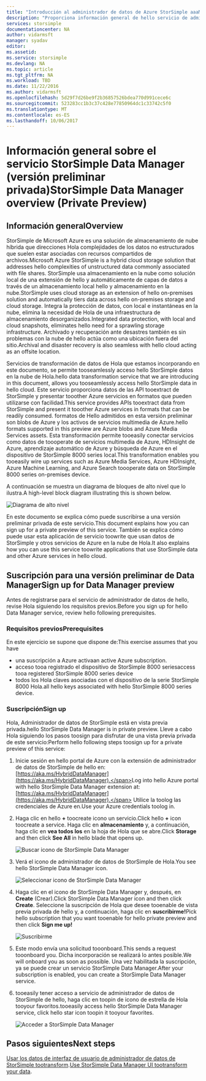 ```yaml
---
title: "Introducción al administrador de datos de Azure StorSimple aaaMicrosoft | Documentos de Microsoft"
description: "Proporciona información general de hello servicio de administrador de datos de StorSimple (vista previa privada)"
services: storsimple
documentationcenter: NA
author: vidarmsft
manager: syadav
editor: 
ms.assetid: 
ms.service: storsimple
ms.devlang: NA
ms.topic: article
ms.tgt_pltfrm: NA
ms.workload: TBD
ms.date: 11/22/2016
ms.author: vidarmsft
ms.openlocfilehash: 5d29f7d26be9f2b36857526bdea770d991cece6c
ms.sourcegitcommit: 523283cc1b3c37c428e77850964dc1c33742c5f0
ms.translationtype: MT
ms.contentlocale: es-ES
ms.lasthandoff: 10/06/2017
---
```

# <a name="storsimple-data-manager-overview-private-preview"></a><span data-ttu-id="1d726-103">Información general sobre el servicio StorSimple Data Manager (versión preliminar privada)</span><span class="sxs-lookup"><span data-stu-id="1d726-103">StorSimple Data Manager overview (Private Preview)</span></span>

## <a name="overview"></a><span data-ttu-id="1d726-104">Información general</span><span class="sxs-lookup"><span data-stu-id="1d726-104">Overview</span></span>

<span data-ttu-id="1d726-105">StorSimple de Microsoft Azure es una solución de almacenamiento de nube híbrida que direcciones Hola complejidades de los datos no estructurados que suelen estar asociadas con recursos compartidos de archivos.</span><span class="sxs-lookup"><span data-stu-id="1d726-105">Microsoft Azure StorSimple is a hybrid cloud storage solution that addresses hello complexities of unstructured data commonly associated with file shares.</span></span> <span data-ttu-id="1d726-106">StorSimple usa almacenamiento en la nube como solución local de una extensión de hello y automáticamente de capas de datos a través de un almacenamiento local hello y almacenamiento en la nube.</span><span class="sxs-lookup"><span data-stu-id="1d726-106">StorSimple uses cloud storage as an extension of hello on-premises solution and automatically tiers data across hello on-premises storage and cloud storage.</span></span> <span data-ttu-id="1d726-107">Integra la protección de datos, con local e instantáneas en la nube, elimina la necesidad de Hola de una infraestructura de almacenamiento desorganizados.</span><span class="sxs-lookup"><span data-stu-id="1d726-107">Integrated data protection, with local and cloud snapshots, eliminates hello need for a sprawling storage infrastructure.</span></span> <span data-ttu-id="1d726-108">Archivado y recuperación ante desastres también es sin problemas con la nube de hello actúa como una ubicación fuera del sitio.</span><span class="sxs-lookup"><span data-stu-id="1d726-108">Archival and disaster recovery is also seamless with hello cloud acting as an offsite location.</span></span>

<span data-ttu-id="1d726-109">Servicios de transformación de datos de Hola que estamos incorporando en este documento, se permite tooseamlessly acceso hello StorSimple datos en la nube de Hola.</span><span class="sxs-lookup"><span data-stu-id="1d726-109">hello data transformation service that we are introducing in this document, allows you tooseamlessly access hello StorSimple data in hello cloud.</span></span> <span data-ttu-id="1d726-110">Este servicio proporciona datos de las API tooextract de StorSimple y presentar tooother Azure servicios en formatos que pueden utilizarse con facilidad.</span><span class="sxs-lookup"><span data-stu-id="1d726-110">This service provides APIs tooextract data from StorSimple and present it tooother Azure services in formats that can be readily consumed.</span></span> <span data-ttu-id="1d726-111">formatos de Hello admitidos en esta versión preliminar son blobs de Azure y los activos de servicios multimedia de Azure.</span><span class="sxs-lookup"><span data-stu-id="1d726-111">hello formats supported in this preview are Azure blobs and Azure Media Services assets.</span></span> <span data-ttu-id="1d726-112">Esta transformación permite tooeasily conectar servicios como datos de toooperate de servicios multimedia de Azure, HDInsight de Azure, aprendizaje automático de Azure y búsqueda de Azure en el dispositivo de StorSimple 8000 series local.</span><span class="sxs-lookup"><span data-stu-id="1d726-112">This transformation enables you tooeasily wire up services such as Azure Media Services, Azure HDInsight, Azure Machine Learning, and Azure Search toooperate data on StorSimple 8000 series on-premises device.</span></span>

<span data-ttu-id="1d726-113">A continuación se muestra un diagrama de bloques de alto nivel que lo ilustra.</span><span class="sxs-lookup"><span data-stu-id="1d726-113">A high-level block diagram illustrating this is shown below.</span></span>

![Diagrama de alto nivel](./media//storsimple-data-manager-overview/high-level-diagram.png)

<span data-ttu-id="1d726-115">En este documento se explica cómo puede suscribirse a una versión preliminar privada de este servicio.</span><span class="sxs-lookup"><span data-stu-id="1d726-115">This document explains how you can sign up for a private preview of this service.</span></span> <span data-ttu-id="1d726-116">También se explica cómo puede usar esta aplicación de servicio toowrite que usan datos de StorSimple y otros servicios de Azure en la nube de Hola.</span><span class="sxs-lookup"><span data-stu-id="1d726-116">It also explains how you can use this service toowrite applications that use StorSimple data and other Azure services in hello cloud.</span></span>

## <a name="sign-up-for-data-manager-preview"></a><span data-ttu-id="1d726-117">Suscripción para una versión preliminar de Data Manager</span><span class="sxs-lookup"><span data-stu-id="1d726-117">Sign up for Data Manager preview</span></span>
<span data-ttu-id="1d726-118">Antes de registrarse para el servicio de administrador de datos de hello, revise Hola siguiendo los requisitos previos.</span><span class="sxs-lookup"><span data-stu-id="1d726-118">Before you sign up for hello Data Manager service, review hello following prerequisites.</span></span>

### <a name="prerequisites"></a><span data-ttu-id="1d726-119">Requisitos previos</span><span class="sxs-lookup"><span data-stu-id="1d726-119">Prerequisites</span></span>

<span data-ttu-id="1d726-120">En este ejercicio se supone que dispone de:</span><span class="sxs-lookup"><span data-stu-id="1d726-120">This exercise assumes that you have</span></span>
* <span data-ttu-id="1d726-121">una suscripción a Azure activa</span><span class="sxs-lookup"><span data-stu-id="1d726-121">an active Azure subscription.</span></span>
* <span data-ttu-id="1d726-122">acceso tooa registrado el dispositivo de StorSimple 8000 series</span><span class="sxs-lookup"><span data-stu-id="1d726-122">access tooa registered StorSimple 8000 series device</span></span>
* <span data-ttu-id="1d726-123">todos los Hola claves asociadas con el dispositivo de la serie StorSimple 8000 Hola.</span><span class="sxs-lookup"><span data-stu-id="1d726-123">all hello keys associated with hello StorSimple 8000 series device.</span></span>

### <a name="sign-up"></a><span data-ttu-id="1d726-124">Suscripción</span><span class="sxs-lookup"><span data-stu-id="1d726-124">Sign up</span></span>

<span data-ttu-id="1d726-125">Hola, Administrador de datos de StorSimple está en vista previa privada.</span><span class="sxs-lookup"><span data-stu-id="1d726-125">hello StorSimple Data Manager is in private preview.</span></span> <span data-ttu-id="1d726-126">Lleve a cabo Hola siguiendo los pasos toosign para disfrutar de una vista previa privada de este servicio:</span><span class="sxs-lookup"><span data-stu-id="1d726-126">Perform hello following steps toosign up for a private preview of this service:</span></span>

1.  <span data-ttu-id="1d726-127">Inicie sesión en hello portal de Azure con la extensión de administrador de datos de StorSimple de hello en: [https://aka.ms/HybridDataManager](https://aka.ms/HybridDataManager).</span><span class="sxs-lookup"><span data-stu-id="1d726-127">Log into hello Azure portal with hello StorSimple Data Manager extension at: [https://aka.ms/HybridDataManager](https://aka.ms/HybridDataManager).</span></span> <span data-ttu-id="1d726-128">Utilice la toolog las credenciales de Azure en.</span><span class="sxs-lookup"><span data-stu-id="1d726-128">Use your Azure credentials toolog in.</span></span>

2.  <span data-ttu-id="1d726-129">Haga clic en hello  **+**  toocreate icono un servicio.</span><span class="sxs-lookup"><span data-stu-id="1d726-129">Click hello **+** icon toocreate a service.</span></span> <span data-ttu-id="1d726-130">Haga clic en **almacenamiento** y, a continuación, haga clic en **vea todos los** en la hoja de Hola que se abre.</span><span class="sxs-lookup"><span data-stu-id="1d726-130">Click **Storage** and then click **See All** in hello blade that opens up.</span></span>

    ![Buscar icono de StorSimple Data Manager](./media/storsimple-data-manager-overview/search-data-manager-icon.png)

3. <span data-ttu-id="1d726-132">Verá el icono de administrador de datos de StorSimple de Hola.</span><span class="sxs-lookup"><span data-stu-id="1d726-132">You see hello StorSimple Data Manager icon.</span></span>

    ![Seleccionar icono de StorSimple Data Manager](./media/storsimple-data-manager-overview/select-data-manager-icon.png)

4. <span data-ttu-id="1d726-134">Haga clic en el icono de StorSimple Data Manager y, después, en **Create** (Crear).</span><span class="sxs-lookup"><span data-stu-id="1d726-134">Click StorSimple Data Manager icon and then click **Create**.</span></span> <span data-ttu-id="1d726-135">Seleccione la suscripción de Hola que desee tooenable de vista previa privada de hello y, a continuación, haga clic en **suscribirme!**</span><span class="sxs-lookup"><span data-stu-id="1d726-135">Pick hello subscription that you want tooenable for hello private preview and then click **Sign me up!**</span></span>

    ![Suscribirme](./media/storsimple-data-manager-overview/sign-me-up.png)

5. <span data-ttu-id="1d726-137">Este modo envía una solicitud tooonboard.</span><span class="sxs-lookup"><span data-stu-id="1d726-137">This sends a request tooonboard you.</span></span> <span data-ttu-id="1d726-138">Dicha incorporación se realizará lo antes posible.</span><span class="sxs-lookup"><span data-stu-id="1d726-138">We will onboard you as soon as possible.</span></span> <span data-ttu-id="1d726-139">Una vez habilitada la suscripción, ya se puede crear un servicio StorSimple Data Manager.</span><span class="sxs-lookup"><span data-stu-id="1d726-139">After your subscription is enabled, you can create a StorSimple Data Manager service.</span></span>

6. <span data-ttu-id="1d726-140">tooeasily tener acceso a servicio de administrador de datos de StorSimple de hello, haga clic en toopin de icono de estrella de Hola tooyour favoritos.</span><span class="sxs-lookup"><span data-stu-id="1d726-140">tooeasily access hello StorSimple Data Manager service, click hello star icon toopin it tooyour favorites.</span></span>

    ![Acceder a StorSimple Data Manager](./media/storsimple-data-manager-overview/access-data-managers.png)


## <a name="next-steps"></a><span data-ttu-id="1d726-142">Pasos siguientes</span><span class="sxs-lookup"><span data-stu-id="1d726-142">Next steps</span></span>

<span data-ttu-id="1d726-143">[Usar los datos de interfaz de usuario de administrador de datos de StorSimple tootransform](storsimple-data-manager-ui.md).</span><span class="sxs-lookup"><span data-stu-id="1d726-143">[Use StorSimple Data Manager UI tootransform your data](storsimple-data-manager-ui.md).</span></span>
